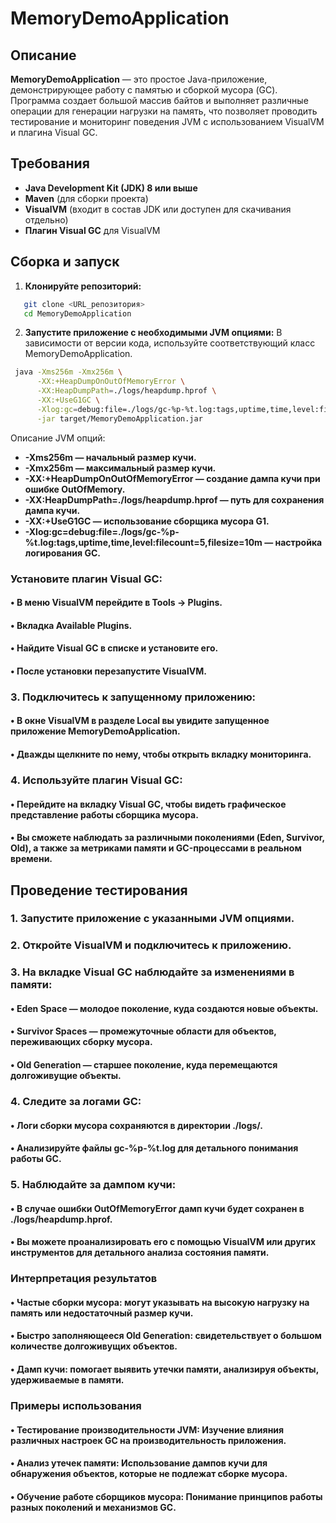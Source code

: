 # MemoryDemoApplication

## Описание

**MemoryDemoApplication** — это простое Java-приложение, демонстрирующее работу с памятью и сборкой мусора (GC). Программа создает большой массив байтов и выполняет различные операции для генерации нагрузки на память, что позволяет проводить тестирование и мониторинг поведения JVM с использованием VisualVM и плагина Visual GC.

## Требования

- **Java Development Kit (JDK) 8 или выше**
- **Maven** (для сборки проекта)
- **VisualVM** (входит в состав JDK или доступен для скачивания отдельно)
- **Плагин Visual GC** для VisualVM

## Сборка и запуск

1. **Клонируйте репозиторий:**

```bash
   git clone <URL_репозитория>
   cd MemoryDemoApplication
  ```

2. **Запустите приложение с необходимыми JVM опциями:**
В зависимости от версии кода, используйте соответствующий класс MemoryDemoApplication.
```bash   
 java -Xms256m -Xmx256m \
      -XX:+HeapDumpOnOutOfMemoryError \
      -XX:HeapDumpPath=./logs/heapdump.hprof \
      -XX:+UseG1GC \
      -Xlog:gc=debug:file=./logs/gc-%p-%t.log:tags,uptime,time,level:filecount=5,filesize=10m \
      -jar target/MemoryDemoApplication.jar
  ```

Описание JVM опций:
- **-Xms256m — начальный размер кучи.**
- **-Xmx256m — максимальный размер кучи.**
- **-XX:+HeapDumpOnOutOfMemoryError — создание дампа кучи при ошибке OutOfMemory.**
- **-XX:HeapDumpPath=./logs/heapdump.hprof — путь для сохранения дампа кучи.**
- **-XX:+UseG1GC — использование сборщика мусора G1.**
- **-Xlog:gc=debug:file=./logs/gc-%p-%t.log:tags,uptime,time,level:filecount=5,filesize=10m — настройка логирования GC.**

### Установите плагин Visual GC:

#### •	В меню VisualVM перейдите в Tools → Plugins.
#### •	Вкладка Available Plugins.
#### •	Найдите Visual GC в списке и установите его.
#### •	После установки перезапустите VisualVM.

### 3.	Подключитесь к запущенному приложению:
#### •	В окне VisualVM в разделе Local вы увидите запущенное приложение MemoryDemoApplication.
#### •	Дважды щелкните по нему, чтобы открыть вкладку мониторинга.
### 4.	Используйте плагин Visual GC:
#### •	Перейдите на вкладку Visual GC, чтобы видеть графическое представление работы сборщика мусора.
#### •	Вы сможете наблюдать за различными поколениями (Eden, Survivor, Old), а также за метриками памяти и GC-процессами в реальном времени.

## Проведение тестирования
### 1.	Запустите приложение с указанными JVM опциями.
### 2.	Откройте VisualVM и подключитесь к приложению.
### 3.	На вкладке Visual GC наблюдайте за изменениями в памяти:
#### •	Eden Space — молодое поколение, куда создаются новые объекты.
#### •	Survivor Spaces — промежуточные области для объектов, переживающих сборку мусора.
#### •	Old Generation — старшее поколение, куда перемещаются долгоживущие объекты.
### 4.	Следите за логами GC:
#### •	Логи сборки мусора сохраняются в директории ./logs/.
#### •  Анализируйте файлы gc-%p-%t.log для детального понимания работы GC.
### 5.	Наблюдайте за дампом кучи:
#### •	В случае ошибки OutOfMemoryError дамп кучи будет сохранен в ./logs/heapdump.hprof.
#### •	Вы можете проанализировать его с помощью VisualVM или других инструментов для детального анализа состояния памяти.

### Интерпретация результатов
#### •	Частые сборки мусора: могут указывать на высокую нагрузку на память или недостаточный размер кучи.
#### •	Быстро заполняющееся Old Generation: свидетельствует о большом количестве долгоживущих объектов.
#### •	Дамп кучи: помогает выявить утечки памяти, анализируя объекты, удерживаемые в памяти.

### Примеры использования
#### •	Тестирование производительности JVM: Изучение влияния различных настроек GC на производительность приложения.
#### •	Анализ утечек памяти: Использование дампов кучи для обнаружения объектов, которые не подлежат сборке мусора.
#### •	Обучение работе сборщиков мусора: Понимание принципов работы разных поколений и механизмов GC.


